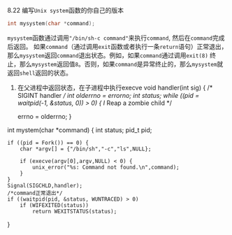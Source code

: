 8.22 编写`Unix system`函数的你自己的版本
```c
int mysystem(char *command);
```  
`mysystem`函数通过调用`"/bin/sh-c command"`来执行`command`, 然后在`command`完成后返回。
如果`command`（通过调用`exit`函数或者执行一条`return`语句）正常退出，那么`mysystem`返回`command`退出状态。例如，如果`command`通过调用`exit(8)` 终止，那么`mysystem`返回值`8`。否则，如果`command`是异常终止的，那么`mysystem`就返回`shell`返回的状态。

1. 在父进程中返回状态，在子进程中执行execve
void handler(int sig) { /* SIGINT handler */
    int olderrno = errorno;
    int status;
    while ((pid = waitpid(-1, &status, 0)) > 0) { I* Reap a zombie child */

    errno = olderrno;
}

int mystem(char *command) {
    int status;
    pid_t pid;

    if ((pid = Fork()) == 0) {
        char *argv[] = {"/bin/sh","-c","ls",NULL}; 
        
        if (execve(argv[0],argv,NULL) < 0) {
            unix_error("%s: Command not found.\n",command);
        }
    }
    Signal(SIGCHLD,handler);
    /*command正常退出*/
    if ((waitpid(pid, &status, WUNTRACED) > 0)
        if (WIFEXITED(status)) 
            return WEXITSTATUS(status);
}